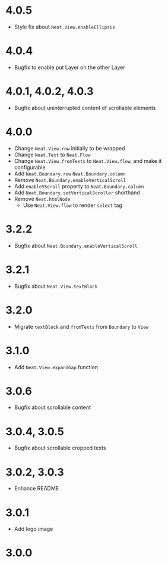 # 4.0.5

- Style fix about `Neat.View.enableEllipsis`

# 4.0.4

- Bugfix to enable put Layer on the other Layer

# 4.0.1, 4.0.2, 4.0.3

- Bugfix about uninterrupted content of scrollable elements

# 4.0.0

- Change `Neat.View.row` initially to be wrapped
- Change `Neat.Text` to `Neat.Flow`
- Change `Neat.View.fromTexts` to `Neat.View.flow`, and make it configurable
- Add `Neat.Boundary.row` `Neat.Boundary.column`
- Remove `Neat.Boundary.enableVerticalScroll`
- Add `enableVScroll` property to `Neat.Boundary.column`
- Add `Neat.Boundary.setVerticalScroller` shorthand
- Remove `Neat.htmlNode`
  - Use `Neat.View.flow` to render `select` tag

# 3.2.2

- Bugfix about `Neat.Boundary.enableVerticalScroll`

# 3.2.1

- Bugfix about `Neat.View.textBlock`

# 3.2.0

- Migrate `textBlock` and `fromTexts` from `Boundary` to `View`

# 3.1.0

- Add `Neat.View.expandGap` function

# 3.0.6

- Bugfix about scrollable content

# 3.0.4, 3.0.5

- Bugfix about scrollable cropped texts

# 3.0.2, 3.0.3

- Enhance README

# 3.0.1

- Add logo image

# 3.0.0
